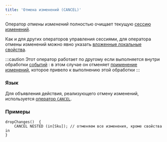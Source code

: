 ```yaml
---
title: 'Отмена изменений (CANCEL)'
---
```


Оператор *отмены изменений* полностью очищает текущую [сессию изменений](Change_sessions.md).

Как и для других операторов управления сессиями, для оператора отмены изменений можно явно указать [вложенные локальные свойства](Session_management.md#nested).

:::caution
Этот оператор работает по другому если выполняется внутри обработки [событий](Events.md#change) : в этом случае он отменяет [применение изменений](Apply_changes_APPLY.md), которое привело к выполнению этой обработки
:::

### Язык

Для объявления действия, реализующего отмену изменений, используется [оператор `CANCEL`](CANCEL_operator.md).

### Примеры

```lsf
dropChanges()  {
    CANCEL NESTED (in[Sku]); // отменяем все изменения, кроме свойства in
}
```
